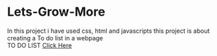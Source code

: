 # Lets-Grow-More
In this project i have used css, html and javascripts this project is about creating a To do list in a webpage  
TO DO LIST [Click Here](https://karthik050.github.io/Lets-Grow-More/to%20do%20list/)
